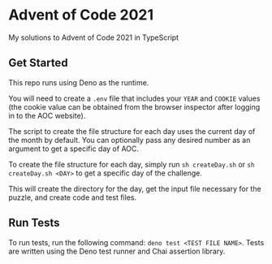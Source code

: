 # Advent of Code 2021

My solutions to Advent of Code 2021 in TypeScript

## Get Started

This repo runs using Deno as the runtime.

You will need to create a `.env` file that includes your `YEAR` and `COOKIE` values (the cookie value can be obtained from the browser inspector after logging in to the AOC website).

The script to create the file structure for each day uses the current day of the month by default. You can optionally pass any desired number as an argument to get a specific day of AOC.

To create the file structure for each day, simply run `sh createDay.sh` or `sh createDay.sh <DAY>` to get a specific day of the challenge.

This will create the directory for the day, get the input file necessary for the puzzle, and create code and test files.

## Run Tests

To run tests, run the following command: `deno test <TEST FILE NAME>`. Tests are written using the Deno test runner and Chai assertion library.
